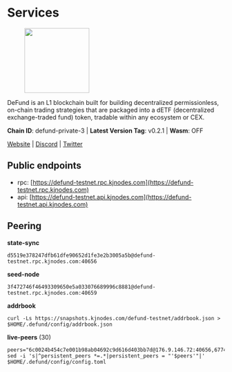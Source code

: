 # Services

<figure><img src="https://raw.githubusercontent.com/kj89/testnet_manuals/main/pingpub/logos/defund.png" width="150" alt=""><figcaption></figcaption></figure>

DeFund is an L1 blockchain built for building decentralized permissionless,  on-chain trading strategies that are packaged into a dETF (decentralized  exchange-traded fund) token, tradable within any ecosystem or CEX.

**Chain ID**: defund-private-3 | **Latest Version Tag**: v0.2.1 | **Wasm**: OFF

[Website](https://www.defund.app) | [Discord](https://discord.gg/FV26pRPZ3P) | [Twitter](https://twitter.com/defund_finance)


## Public endpoints

* rpc: [https://defund-testnet.rpc.kjnodes.com](https://defund-testnet.rpc.kjnodes.com)
* api: [https://defund-testnet.api.kjnodes.com](https://defund-testnet.api.kjnodes.com)

## Peering

**state-sync**

```
d5519e378247dfb61dfe90652d1fe3e2b3005a5b@defund-testnet.rpc.kjnodes.com:40656
```

**seed-node**

```
3f472746f46493309650e5a033076689996c8881@defund-testnet.rpc.kjnodes.com:40659
```

**addrbook**
```
curl -Ls https://snapshots.kjnodes.com/defund-testnet/addrbook.json > $HOME/.defund/config/addrbook.json
```

**live-peers** (30)
```
peers="6c0024b454c7e001b98ab04692c9d616d403bb7d@176.9.146.72:40656,67742399a48abc97c7eef61b1a60b96c720122c2@45.147.199.180:26656,edabbcbfb21c488be785f0925b0060c717440bad@92.119.112.229:26656,20151f8b15d6f3ad670f5bfc1c747de72e96fb3f@194.180.176.128:26656,6854d36513081c77a24987ab66a436e29e3e5cfa@65.21.131.215:26576,c640df433e42f07b2d2ea11679c35a69174f6ef2@194.180.176.124:26656,cb503107b4135363d5ff83ff6a1a1423d8db4166@62.171.169.230:40656,a713c7dbfbcf0704f591bcc07d1f116303c44b27@45.87.0.238:26656,7ca31e50d5509104ea481869bcbe91e6883fe9d0@135.181.150.198:36656,e199e4d17120559bc34357d72f6595cbcd4d5cd4@173.212.216.232:26656,a78c5a1fa7b12eef729fa3dec3b7c3b073552664@45.147.199.191:26656,219c417bd9de04c60f730abd4769e981f10c083b@109.123.249.191:26656,b914bb37cc8d1b7fb91579a79f7438a24d16de65@45.147.199.172:26656,fe1fe3318b450201b19827bbdf9d5aeb9ae2b916@207.180.236.115:31656,8a650a9761db8abc1096abc3d4a68431600ae835@62.171.149.101:46656,3c838e2b140d36e08c406884ab75119c016c7938@159.69.217.0:18656,57eadf177e7429db82bfdbed6fa0521e8741e404@94.130.13.40:26656,da2902e89d484e0e499c8acf1a9dbf5f32db5de7@95.217.214.145:26656,85279852bd306c385402185e0125dffeed36bf22@38.146.3.230:11256,98a777dad655ddfbca503742107ff63fc5e0a9f5@45.147.199.212:26656,d368e8fc76143f89e53f0997fd5dfef32129168c@109.110.63.204:26656,9dd945f369a7aa1946e007d9547b364e69da7db8@185.192.96.140:26656,9f4ea4b9da9801ba5e97924d13c7c793d94bfec9@45.147.199.176:26656,5e6354412f3742ac76e37838236707b373c1de43@185.250.37.162:29656,0a8430b93bd3ddbf247388ca638512981ff07eaf@195.3.220.9:26656,d3b7991e387ebfe26965fe4361bc0f27789b0aa4@38.242.153.15:40656,dc8661d36681b73cf4dfde1d68587aec88212344@154.12.225.113:40656,fb5f99d34d60511d947ee077ef33005e438d0c0f@185.202.223.160:26656,d5519e378247dfb61dfe90652d1fe3e2b3005a5b@65.109.68.190:40656,c34b4bc09946950d3fb8059d4954f45ed24e25bc@89.163.255.100:26656"
sed -i 's|^persistent_peers *=.*|persistent_peers = "'$peers'"|' $HOME/.defund/config/config.toml
```
